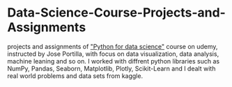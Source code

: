 # Data-Science-Course-Projects-and-Assignments 

projects and assignments of ["Python for data science"](https://www.udemy.com/course/python-for-data-science-and-machine-learning-bootcamp/) course on udemy, instructed by Jose Portilla, with focus on data visualization, data analysis, machine leaning and so on. 
I worked with diffrent python libraries such as NumPy, Pandas, Seaborn, Matplotlib, Plotly, Scikit-Learn and I dealt with real world problems and data sets from kaggle.

